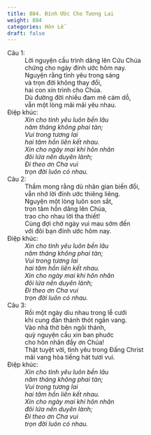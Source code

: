 ```yaml
---
title: 884. Đính Ước Cho Tương Lai
weight: 884
categories: Hôn Lễ
draft: false
---
```

<dl><dt>Câu 1:</dt><dd data-verse="1">Lời nguyện cầu trình dâng lên Cứu Chúa <br/>chứng cho ngày đính ước hôm nay. <br/>Nguyện rằng tình yêu trong sáng <br/>và trọn đời không thay đổi, <br/>hai con xin trình cho Chúa. <br/>Dù đường đời nhiều đam mê cám dỗ, <br/>vẫn một lòng mãi mãi yêu nhau. </dd><dt>Điệp khúc:</dt><dd data-chorus="1"><em>Xin cho tình yêu luôn bền lâu <br/>năm tháng không phai tàn; <br/>Vui trong tương lai <br/>hai tâm hồn liên kết nhau. <br/>Xin cho ngày mai khi hôn nhân <br/>đôi lứa nên duyên lành; <br/>Đi theo ơn Cha vui <br/>trọn đời luôn có nhau. </em></dd><dt>Câu 2:</dt><dd data-verse="2">Thầm mong rằng dù nhân gian biến đổi, <br/>vẫn nhớ lời đính ước thiêng liêng. <br/>Nguyện một lòng luôn son sắt, <br/>trọn tâm hồn dâng lên Chúa, <br/>trao cho nhau lời tha thiết! <br/>Cùng đợi chờ ngày vui mau sớm đến <br/>với đôi bạn đính ước hôm nay. </dd><dt>Điệp khúc:</dt><dd data-chorus="1"><em>Xin cho tình yêu luôn bền lâu <br/>năm tháng không phai tàn; <br/>Vui trong tương lai <br/>hai tâm hồn liên kết nhau. <br/>Xin cho ngày mai khi hôn nhân <br/>đôi lứa nên duyên lành; <br/>Đi theo ơn Cha vui <br/>trọn đời luôn có nhau. </em></dd><dt>Câu 3:</dt><dd data-verse="3">Rồi một ngày dìu nhau trong lễ cưới <br/>khi cung đàn thánh thót ngân vang. <br/>Vào nhà thờ bên ngôi thánh, <br/>quỳ nguyện cầu xin ban phuớc <br/>cho hôn nhân đầy ơn Chúa! <br/>Thật tuyệt vời, tình yêu trong Đấng Christ <br/>mãi vang hòa tiếng hát tươi vui. </dd><dt>Điệp khúc:</dt><dd data-chorus="1"><em>Xin cho tình yêu luôn bền lâu <br/>năm tháng không phai tàn; <br/>Vui trong tương lai <br/>hai tâm hồn liên kết nhau. <br/>Xin cho ngày mai khi hôn nhân <br/>đôi lứa nên duyên lành; <br/>Đi theo ơn Cha vui <br/>trọn đời luôn có nhau. </em></dd></dl>